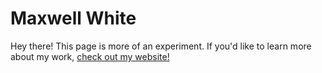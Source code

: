 # Maxwell White

Hey there! This page is more of an experiment. If you'd like to learn more about my work, [check out my website!](https://benimbler.com/)
